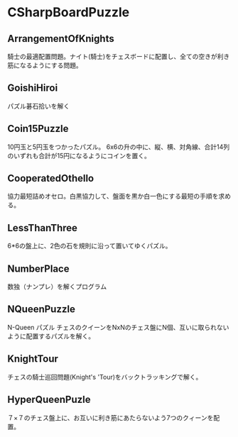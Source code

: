 # CSharpBoardPuzzle

## ArrangementOfKnights

騎士の最適配置問題。ナイト(騎士)をチェスボードに配置し、全ての空きが利き筋になるようにする問題。

## GoishiHiroi

パズル碁石拾いを解く


## Coin15Puzzle

10円玉と5円玉をつかったパズル。
6x6の升の中に、縦、横、対角線、合計14列のいずれも合計が15円になるようにコインを置く。


## CooperatedOthello

協力最短詰めオセロ。白黒協力して、盤面を黒か白一色にする最短の手順を求める。


## LessThanThree

6*6の盤上に、2色の石を規則に沿って置いてゆくパズル。

## NumberPlace

数独（ナンプレ）を解くプログラム

## NQueenPuzzle

N-Queen パズル
チェスのクイーンをNxNのチェス盤にN個、互いに取られないように配置するパズルを解く。

## KnightTour

チェスの騎士巡回問題(Knight's 'Tour)をバックトラッキングで解く。

## HyperQueenPuzle

７×７のチェス盤上に、お互いに利き筋にあたらないよう7つのクィーンを配置。